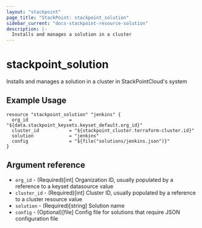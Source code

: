 ```yaml
---
layout: "stackpoint"
page_title: "StackPoint: stackpoint_solution"
sidebar_current: "docs-stackpoint-resource-solution"
description: |-
  Installs and manages a solution in a cluster
---
```


# stackpoint\_solution

Installs and manages a solution in a cluster in StackPointCloud's system

## Example Usage

```hcl
resource "stackpoint_solution" "jenkins" {
  org_id               = "${data.stackpoint_keysets.keyset_default.org_id}"
  cluster_id           = "${stackpoint_cluster.terraform-cluster.id}"
  solution             = "jenkins"
  config               = "${file("solutions/jenkins.json")}"
}
```

## Argument reference

* `org_id` - (Required)[int] Organization ID, usually populated by a reference to a keyset datasource value
* `cluster_id` - (Required)[int] Cluster ID, usually populated by a reference to a cluster resource value
* `solution` - (Required)[string] Solution name
* `config` - (Optional)[file] Config file for solutions that require JSON configuration file

